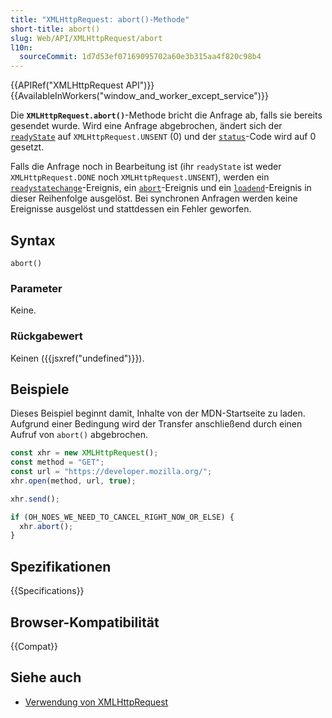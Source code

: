 ```yaml
---
title: "XMLHttpRequest: abort()-Methode"
short-title: abort()
slug: Web/API/XMLHttpRequest/abort
l10n:
  sourceCommit: 1d7d53ef07169095702a60e3b315aa4f820c98b4
---
```


{{APIRef("XMLHttpRequest API")}} {{AvailableInWorkers("window_and_worker_except_service")}}

Die **`XMLHttpRequest.abort()`**-Methode bricht die Anfrage ab, falls sie bereits gesendet wurde. Wird eine Anfrage abgebrochen, ändert sich der [`readyState`](/de/docs/Web/API/XMLHttpRequest/readyState) auf `XMLHttpRequest.UNSENT` (0) und der [`status`](/de/docs/Web/API/XMLHttpRequest/status)-Code wird auf 0 gesetzt.

Falls die Anfrage noch in Bearbeitung ist (ihr `readyState` ist weder `XMLHttpRequest.DONE` noch `XMLHttpRequest.UNSENT`), werden ein [`readystatechange`](/de/docs/Web/API/XMLHttpRequest/readystatechange_event)-Ereignis, ein [`abort`](/de/docs/Web/API/XMLHttpRequest/abort_event)-Ereignis und ein [`loadend`](/de/docs/Web/API/XMLHttpRequest/loadend_event)-Ereignis in dieser Reihenfolge ausgelöst. Bei synchronen Anfragen werden keine Ereignisse ausgelöst und stattdessen ein Fehler geworfen.

## Syntax

```js-nolint
abort()
```

### Parameter

Keine.

### Rückgabewert

Keinen ({{jsxref("undefined")}}).

## Beispiele

Dieses Beispiel beginnt damit, Inhalte von der MDN-Startseite zu laden. Aufgrund einer Bedingung wird der Transfer anschließend durch einen Aufruf von `abort()` abgebrochen.

```js
const xhr = new XMLHttpRequest();
const method = "GET";
const url = "https://developer.mozilla.org/";
xhr.open(method, url, true);

xhr.send();

if (OH_NOES_WE_NEED_TO_CANCEL_RIGHT_NOW_OR_ELSE) {
  xhr.abort();
}
```

## Spezifikationen

{{Specifications}}

## Browser-Kompatibilität

{{Compat}}

## Siehe auch

- [Verwendung von XMLHttpRequest](/de/docs/Web/API/XMLHttpRequest_API/Using_XMLHttpRequest)
